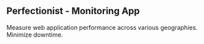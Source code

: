 ## Perfectionist - Monitoring App

Measure web application performance across various geographies. Minimize downtime.
